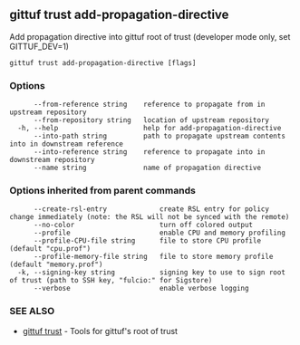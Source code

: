 ## gittuf trust add-propagation-directive

Add propagation directive into gittuf root of trust (developer mode only, set GITTUF_DEV=1)

```
gittuf trust add-propagation-directive [flags]
```

### Options

```
      --from-reference string    reference to propagate from in upstream repository
      --from-repository string   location of upstream repository
  -h, --help                     help for add-propagation-directive
      --into-path string         path to propagate upstream contents into in downstream reference
      --into-reference string    reference to propagate into in downstream repository
      --name string              name of propagation directive
```

### Options inherited from parent commands

```
      --create-rsl-entry             create RSL entry for policy change immediately (note: the RSL will not be synced with the remote)
      --no-color                     turn off colored output
      --profile                      enable CPU and memory profiling
      --profile-CPU-file string      file to store CPU profile (default "cpu.prof")
      --profile-memory-file string   file to store memory profile (default "memory.prof")
  -k, --signing-key string           signing key to use to sign root of trust (path to SSH key, "fulcio:" for Sigstore)
      --verbose                      enable verbose logging
```

### SEE ALSO

* [gittuf trust](gittuf_trust.md)	 - Tools for gittuf's root of trust


